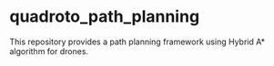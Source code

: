 # quadroto_path_planning
This repository provides a path planning framework using Hybrid A* algorithm for drones.
